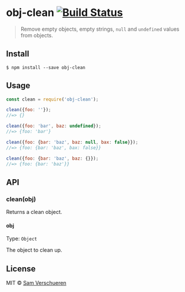 # obj-clean [![Build Status](https://travis-ci.org/SamVerschueren/obj-clean.svg?branch=master)](https://travis-ci.org/SamVerschueren/obj-clean)

> Remove empty objects, empty strings, `null` and `undefined` values from objects.


## Install

```
$ npm install --save obj-clean
```


## Usage

```js
const clean = require('obj-clean');

clean({foo: ''});
//=> {}

clean({foo: 'bar', baz: undefined});
//=> {foo: 'bar'}

clean({foo: {bar: 'baz', baz: null, bax: false}});
//=> {foo: {bar: 'baz', bax: false}}

clean({foo: {bar: 'baz', baz: {}});
//=> {foo: {bar: 'baz'}}
```


## API

### clean(obj)

Returns a clean object.

#### obj

Type: `Object`

The object to clean up.


## License

MIT © [Sam Verschueren](http://github.com/SamVerschueren)

